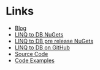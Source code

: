 # Links

* <a href='http://blog.linq2db.com'>Blog</a>
* <a href='http://www.nuget.org/packages?q=linq2db'>LINQ to DB NuGets</a>
* <a href='https://www.myget.org/gallery/linq2db'>LINQ to DB pre release NuGets</a>
* <a href='https://github.com/linq2db'>LINQ to DB on GitHub</a>
* <a href='https://github.com/linq2db/linq2db'>Source Code</a>
* <a href='https://github.com/linq2db/examples'>Code Examples</a>